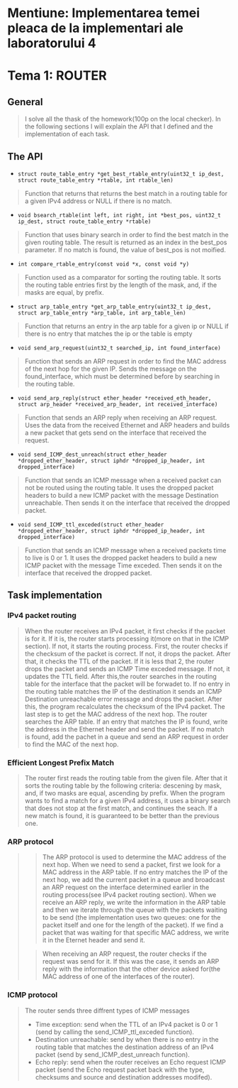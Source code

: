 # Mentiune: Implementarea temei pleaca de la implementari ale laboratorului 4
# Tema 1: ROUTER

## General

> I solve all the thask of the homework(100p on the local checker). In the following sections I will explain the API that I defined and the implementation of each task.

## The API

-  `struct route_table_entry *get_best_rtable_entry(uint32_t ip_dest, struct route_table_entry *rtable, int rtable_len)`

>Function that returns that returns the best match in a routing table for a given IPv4 address or NULL if there is no match. 

- `void bsearch_rtable(int left, int right, int *best_pos, uint32_t ip_dest, struct route_table_entry *rtable)`

>Function that uses binary search in order to find the best match in the given routing table. The result is returned as an index in the best_pos parameter. If no match is found, the value of best_pos is not moified.

- `int compare_rtable_entry(const void *x, const void *y)`

>Function used as a comparator for sorting the routing table. It sorts the routing table entries first by the length of the mask, and, if the masks are equal, by prefix.

- `struct arp_table_entry *get_arp_table_entry(uint32_t ip_dest, struct arp_table_entry *arp_table, int arp_table_len)`

>Function that returns an entry in the arp table for a given ip or NULL if there is no entry that matches the ip or the table is empty

- `void send_arp_request(uint32_t searched_ip, int found_interface)`

>Function that sends an ARP request in order to find the MAC address of the next hop for the given IP. Sends the message on the found_interface, which must be determined before by searching in the routing table. 

- `void send_arp_reply(struct ether_header *received_eth_header, struct arp_header *received_arp_header, int received_interface)`

>Function that sends an ARP reply when receiving an ARP request. Uses the data from the received Ethernet and ARP headers and builds a new packet that gets send on the interface that received the request. 

- `void send_ICMP_dest_unreach(struct ether_header *dropped_ether_header, struct iphdr *dropped_ip_header, int dropped_interface)`

>Function that sends an ICMP message when a received packet can not be routed using the routing table. It uses the dropped packet headers to build a new ICMP packet with the message Destination unreachable. Then sends it on the interface that received the dropped packet.

- `void send_ICMP_ttl_exceded(struct ether_header *dropped_ether_header, struct iphdr *dropped_ip_header, int dropped_interface)`

>Function that sends an ICMP message when a received packets time to live is 0 or 1. It uses the dropped packet headers to build a new ICMP packet with the message Time exceded. Then sends it on the interface that received the dropped packet.

## Task implementation

### IPv4 packet routing

>When the router receives an IPv4 packet, it first checks if the packet is for it. If it is, the router starts processing it(more on that in the ICMP section). If not, it starts the routing process. First, the router checks if the checksum of the packet is correct. If not, it drops the packet. After that, it checks the TTL of the packet. If it is less that 2, the router drops the packet and sends an ICMP Time exceded message. If not, it updates the TTL field. After this,the router searches in the routing table for the interface that the packet will be forwadet to. If no entry in the routing table matches the IP of the destination it sends an ICMP Destination unreachable error message and drops the packet. After this, the program recalculates the checksum of the IPv4 packet. The last step is to get the MAC address of the next hop. The router searches the ARP table. If an entry that matches the IP is found, write the address in the Ethernet header and send the packet. If no match is found, add the pachet in a queue and send an ARP request in order to find the MAC of the next hop.

### Efficient Longest Prefix Match

>The router first reads the routing table from the given file. After that it sorts the routing table by the following criteria: descening by mask, and, if two masks are equal, ascending by prefix. When the program wants to find a match for a given IPv4 address, it uses a binary search that does not stop at the first match, and continues the seach. If a new match is found, it is guaranteed to be better than the previous one.

### ARP protocol
>
>>The ARP protocol is used to determine the MAC address of the next hop. When we need to send a packet, first we look for a MAC address in the ARP table. If no entry matches the IP of the next hop, we add the current packet in a queue and broadcast an ARP request on the interface determined earlier in the routing process(see IPv4 packet routing section). When we receive an ARP reply, we write the information in the ARP table and then we iterate through the queue with the packets waiting to be send (the implementation uses two queues: one for the packet itself and one for the length of the packet). If we find a packet that was waiting for that specific MAC address, we write it in the Eternet header and send it.
>
>>When receiving an ARP request, the router checks if the request was send for it. If this was the case, it sends an ARP reply with the information that the other device asked for(the MAC address of one of the interfaces of the router).

### ICMP protocol

> The router sends three diffrent types of ICMP messages
>
> - Time exception: send when the TTL of an IPv4 packet is 0 or 1 (send by calling the send_ICMP_ttl_exceded function).
> - Destination unreachable: send by when there is no entry in the routing table that matches the destination address of an IPv4 packet (send by send_ICMP_dest_unreach function).
> - Echo reply: send when the router receives an Echo request ICMP packet (send the Echo request packet back with the type, checksums and source and destination addresses modifed).
